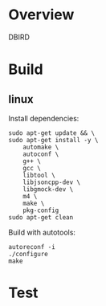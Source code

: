 # Overview
DBIRD

# Build
## linux
Install dependencies:
```
sudo apt-get update && \
sudo apt-get install -y \
    automake \
    autoconf \
    g++ \
    gcc \
    libtool \
    libjsoncpp-dev \
    libgmock-dev \
    m4 \
    make \
    pkg-config
sudo apt-get clean

```

Build with autotools:
```
autoreconf -i
./configure
make
```

# Test

